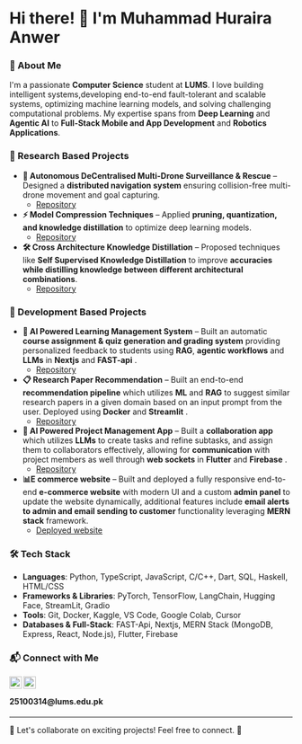 # Hi there! 👋 I'm Muhammad Huraira Anwer

### 🚀 About Me
I'm a passionate **Computer Science** student at **LUMS**. I love building intelligent systems,developing end-to-end fault-tolerant and scalable systems, optimizing machine learning models, and solving challenging computational problems. My expertise spans from **Deep Learning** and **Agentic AI** to **Full-Stack Mobile and App Development** and **Robotics Applications**.

### 🔬 Research Based Projects
- **🤖 Autonomous DeCentralised Multi-Drone Surveillance & Rescue** – Designed a **distributed navigation system** ensuring collision-free multi-drone movement and goal capturing.
    - [Repository](to-be-added) <b><i></b></i>
- **⚡ Model Compression Techniques** – Applied **pruning, quantization, and knowledge distillation** to optimize deep learning models.
    - [Repository](https://github.com/Huraira-7/Advanced-Machine-Learning/tree/main/ATML_PA3/atml_pa3_25100314) <b><i></b></i>
- **🛠️ Cross Architecture Knowledge Distillation** – Proposed techniques like **Self Supervised Knowledge Distillation** to improve **accuracies while distilling knowledge between different architectural combinations**.
    - [Repository](https://github.com/Huraira-7/Cross-Architecture-Knowledge-Distillation) <b><i></b></i>

### 🔬 Development Based Projects
- **🧠 AI Powered Learning Management System** – Built an automatic **course assignment & quiz generation and grading system** providing personalized feedback to students using **RAG**, **agentic workflows** and **LLMs** in **Nextjs** and **FAST-api** .
    - [Repository](to-be-added) <b><i></b></i>
- **📋 Research Paper Recommendation** – Built an end-to-end **recommendation pipeline** which utilizes **ML** and **RAG** to suggest similar research papers in a given domain based on an input prompt from the user. Deployed using  **Docker** and **Streamlit** .
    - [Repository](to-be-added) <b><i></b></i>
- **🧠 AI Powered Project Management App** – Built a **collaboration app** which utilizes **LLMs** to create tasks and refine subtasks, and assign them to collaborators effectively, allowing for **communication** with project members as well through **web sockets** in **Flutter** and **Firebase** .
    - [Repository](https://github.com/Huraira-7/Idea-Enhancer) <b><i></b></i>
- **📊E commerce website** – Built and deployed a fully responsive end-to-end **e-commerce website** with modern UI and a custom **admin panel** to update the website dynamically, additional features include **email alerts to admin and email sending to customer** functionality leveraging **MERN stack**  framework.
    - [Deployed website](https://www.blingboutique.site/) <b><i></b></i>


<!-- ### 🎓 Teaching Experience
- **Teaching Assistant** for CS courses (**Junior Design Studio: Robotics**), mentoring students in **VM, ROS, Python, Robotics Applications with RoboMaster**-->

### 🛠️ Tech Stack
- **Languages**: Python, TypeScript, JavaScript, C/C++, Dart, SQL, Haskell, HTML/CSS
- **Frameworks & Libraries**: PyTorch, TensorFlow, LangChain, Hugging Face, StreamLit, Gradio
- **Tools**: Git, Docker, Kaggle, VS Code, Google Colab, Cursor
- **Databases & Full-Stack**:  FAST-Api, Nextjs, MERN Stack (MongoDB, Express, React, Node.js), Flutter, Firebase

### 📬 Connect with Me
[<img align="left" alt="JoshMadakor | LinkedIn" width="22px" src="https://cdn.jsdelivr.net/npm/simple-icons@v3/icons/linkedin.svg" />][linkedin]

[linkedin]: http://linkedin.com/in/huraira-anwer-6b1238122



[<img align="left" alt="JoshMadakor | Gmail" width="22px" src="https://cdn.jsdelivr.net/npm/simple-icons@v3/icons/gmail.svg" />][gmail]

[gmail]: hahuraira@gmail.com

<br>  

<h4>25100314@lums.edu.pk</h4>

<!-- 📌 **GitHub**: [@Huraira-7](https://github.com/Huraira-7) -->
<!-- 📌 **Email**: [hahuraira@gmail.com](mailto:hahuraira@gmail.com)   -->
<!-- 📌 **LinkedIn**: [Huraira Anwer](http://linkedin.com/in/huraira-anwer-6b1238122)   -->

---
🚀 Let's collaborate on exciting projects! Feel free to connect. 🤝
